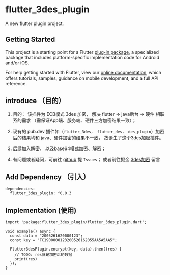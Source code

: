 # flutter_3des_plugin

A new flutter plugin project.

## Getting Started

This project is a starting point for a Flutter
[plug-in package](https://flutter.dev/developing-packages/),
a specialized package that includes platform-specific implementation code for
Android and/or iOS.

For help getting started with Flutter, view our 
[online documentation](https://flutter.dev/docs), which offers tutorials, 
samples, guidance on mobile development, and a full API reference.

## introduce （目的）
  1. 目的： 该插件为 ECB模式 3des 加密， 解决 flutter => java后台 => 硬件 相联系的需求 （需保证App端、服务端、硬件三方加密结果一致）；
 
  2. 现有的 pub.dev 插件如（`flutter_3des， flutter_des， des_plugin`）加密后的结果均和 java、硬件加密的结果不一致， 故诞生了这个3des加密插件。
 
  3. 后续加入解密， 以及base64模式加密、解密；

  4. 有问题或者疑问，可前往 [github](https://github.com/laijinxian/flutter_3des_plugin) 提 `Issues`； 或者前往掘金 [3des加密](https://juejin.im/post/6844904193887584270) 留言

## Add Dependency （引入）
```
dependencies:
  flutter_3des_plugin: ^0.0.3
```

## Implementation (使用)

```
import 'package:flutter_3des_plugin/flutter_3des_plugin.dart';

void example() async {
  const data = "2005261620000123";
  const key = "FC1900000123200526162055AA5A5AA5";

  Flutter3desPlugin.encrypt(key, data).then((res) {
    // TODO: res就是加密后的数据
    print(res)
  });
}
```
